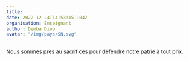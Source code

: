 ```yaml
---
title: 
date: 2022-12-24T14:53:15.104Z
organisation: Enseignant 
author: Demba Diop 
avatar: "/img/pays/SN.svg"
---
```


Nous sommes près au sacrifices pour défendre notre patrie à tout prix. 